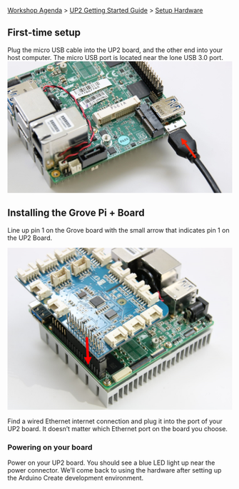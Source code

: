 [Workshop Agenda](README.md) > [UP2 Getting Started Guide](up2-getting-started.md) > [Setup Hardware](up2-setup)

## First-time setup
Plug the micro USB cable into the UP2 board, and the other end into your host computer. The micro USB port is located near the lone USB 3.0 port.
![](./images/up2/1.jpg)

## Installing the Grove Pi + Board
Line up pin 1 on the Grove board with the small arrow that indicates pin 1 on the UP2 Board.

![](./images/up2/2.png)

Find a wired Ethernet internet connection and plug it into the port of your UP2 board. It doesn’t matter which Ethernet port on the board you choose.

### Powering on your board
Power on your UP2 board. You should see a blue LED light up near the power connector.
We’ll come back to using the hardware after setting up the Arduino Create development environment.
